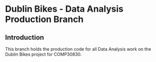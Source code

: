 # Dublin Bikes - Data Analysis Production Branch

## Introduction
This branch holds the production code for all Data Analysis work on the Dublin Bikes project for COMP30830.

